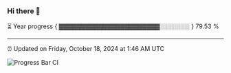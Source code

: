 ### Hi there 👋

⏳ Year progress { ▓▓▓▓▓▓▓▓▓▓▓▓▓▓▓▓▓▓▓▓▓▓▓░░░░░░░ } 79.53 %

---

⏰ Updated on Friday, October 18, 2024 at 1:46 AM UTC

![Progress Bar CI](https://github.com/arthurbuhl/arthurbuhl/workflows/Progress%20Bar%20CI/badge.svg)
